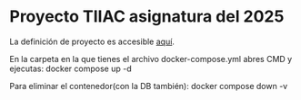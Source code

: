 # Proyecto TIIAC asignatura del 2025

La definición de proyecto es accesible [aquí](https://docs.google.com/document/d/1R7f3bryEZusEhZnr552xt6Ojv1kPPOL7kzcdy8zFrOI/edit?usp=sharing).

En la carpeta en la que tienes el archivo docker-compose.yml abres CMD y ejecutas:
docker compose up -d

Para eliminar el contenedor(con la DB también):
docker compose down -v

